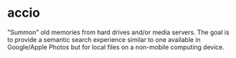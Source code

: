 # accio
"Summon" old memories from hard drives and/or media servers. The goal is to provide a semantic search experience similar to one available in Google/Apple Photos but for local files on a non-mobile computing device.
